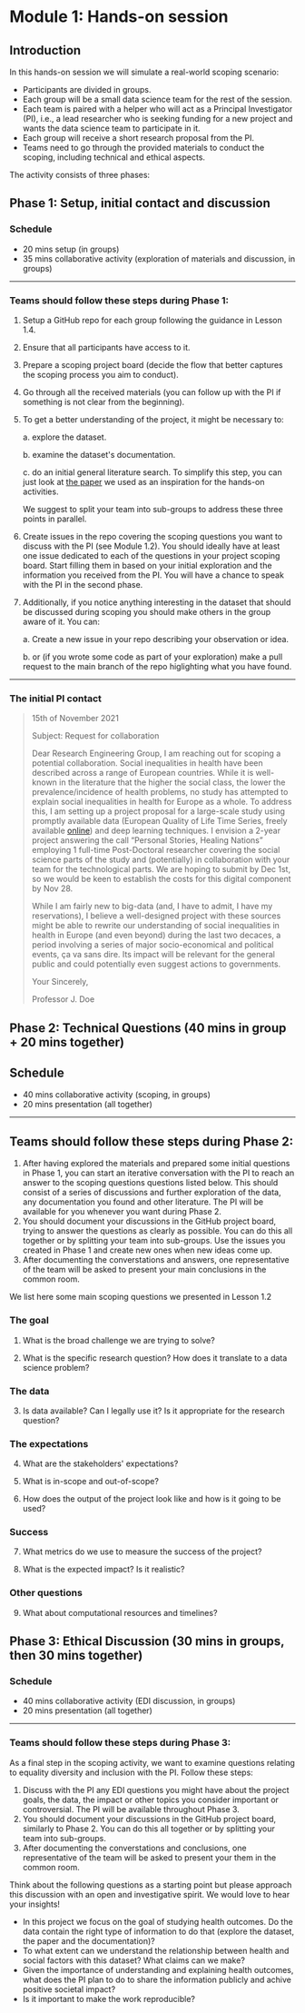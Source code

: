# Module 1: Hands-on session
## Introduction
In this hands-on session we will simulate a real-world scoping scenario:
- Participants are divided in groups.
- Each group will be a small data science team for the rest of the session. 
- Each team is paired with a helper who will act as a Principal Investigator (PI), i.e., a lead researcher who is seeking funding for a new project and wants the data science team to participate in it. 
- Each group will receive a short research proposal from the PI. 
- Teams need to go through the provided materials to conduct the scoping, including technical and ethical aspects. 

The activity consists of three phases:

## Phase 1: Setup, initial contact and discussion 

### **Schedule**
- 20 mins setup (in groups)
- 35 mins collaborative activity (exploration of materials and discussion, in groups)

****

### **Teams should follow these steps during Phase 1:**
1. Setup a GitHub repo for each group following the guidance in Lesson 1.4.

2. Ensure that all participants have access to it.

3. Prepare a scoping project board (decide the flow that better captures the scoping process you aim to conduct).

4. Go through all the received materials (you can follow up with the PI if something is not clear from the beginning).

5. To get a better understanding of the project, it might be necessary to:

    a. explore the dataset. 

    b. examine the dataset's documentation. 

    c. do an initial general literature search. To simplify this step, you can just look at [the paper](https://www.ncbi.nlm.nih.gov/pmc/articles/PMC3678208/) we used as an inspiration for the hands-on activities.

    We suggest to split your team into sub-groups to address these three points in parallel.
    
6. Create issues in the repo covering the scoping questions you want to discuss with the PI (see Module 1.2). You should ideally have at least one issue dedicated to each of the questions in your project scoping board. Start filling them in based on your initial exploration and the information you received from the PI. You will have a chance to speak with the PI in the second phase.

7. Additionally, if you notice anything interesting in the dataset that should be discussed during scoping you should make others in the group aware of it. You can:

    a. Create a new issue in your repo describing your observation or idea.
    
    b. or (if you wrote some code as part of your exploration) make a pull request to the main branch of the repo higlighting what you have found. 

****

### **The initial PI contact**

>15th of November 2021
>
>Subject: Request for collaboration
>
>
> Dear Research Engineering Group,
I am reaching out for scoping a potential collaboration. Social inequalities in health have been described across a range of European countries. While it is well-known in the literature that the higher the social class, the lower the prevalence/incidence of health problems, no study has attempted to explain social inequalities in health for Europe as a whole. To address this, I am setting up a project proposal for a large-scale study using promptly available data (European Quality of Life Time Series, freely available [online](https://ecommons.cornell.edu/handle/1813/87445)) and deep learning techniques. I envision a 2-year project answering the call “Personal Stories, Healing Nations” employing 1 full-time Post-Doctoral researcher covering the social science parts of the study and (potentially) in collaboration with your team for the technological parts. We are hoping to submit by Dec 1st, so we would be keen to establish the costs for this digital component by Nov 28. 
>
> While I am fairly new to big-data (and, I have to admit, I have my reservations), I believe a well-designed project with these sources might be able to rewrite our understanding of social inequalities in health in Europe (and even beyond) during the last two decaces, a period involving a series of major socio-economical and political events, ça va sans dire. Its impact will be relevant for the general public and could potentially even suggest actions to governments.
>
>
>Your Sincerely,
>
>Professor J. Doe


## Phase 2: Technical Questions (40 mins in group + 20 mins together)

## **Schedule**
- 40 mins collaborative activity (scoping, in groups)
- 20 mins presentation (all together)

****

## **Teams should follow these steps during Phase 2:**
1. After having explored the materials and prepared some initial questions in Phase 1, you can start an iterative conversation with the PI to reach an answer to the scoping questions questions listed below. This should consist of a series of discussions and further exploration of the data, any documentation you found and other literature. The PI will be available for you whenever you want during Phase 2.
2. You should document your discussions in the GitHub project board, trying to answer the questions as clearly as possible. You can do this all together or by splitting your team into sub-groups. Use the issues you created in Phase 1 and create new ones when new ideas come up.
3. After documenting the converstations and answers, one representative of the team will be asked to present your main conclusions in the common room.

We list here some main scoping questions we presented in Lesson 1.2

### The goal

1. What is the broad challenge we are trying to solve?

2. What is the specific research question? How does it translate to a data science problem?

### The data

3. Is data available? Can I legally use it? Is it appropriate for the research question?

### The expectations

4. What are the stakeholders' expectations?

5. What is in-scope and out-of-scope?

6. How does the output of the project look like and how is it going to be used?

### Success

7. What metrics do we use to measure the success of the project?

8. What is the expected impact? Is it realistic?

### Other questions

9. What about computational resources and timelines?


## Phase 3: Ethical Discussion (30 mins in groups, then 30 mins together)

### **Schedule**
- 40 mins collaborative activity (EDI discussion, in groups)
- 20 mins presentation (all together)

****

### **Teams should follow these steps during Phase 3:**
As a final step in the scoping activity, we want to examine questions relating to equality diversity and inclusion with the PI. Follow these steps:
1. Discuss with the PI any EDI questions you might have about the project goals, the data, the impact or other topics you consider important or controversial. The PI will be available throughout Phase 3.
2. You should document your discussions in the GitHub project board, similarly to Phase 2. You can do this all together or by splitting your team into sub-groups. 
3. After documenting the converstations and conclusions, one representative of the team will be asked to present your them in the common room.

Think about the following questions as a starting point but please approach this discussion with an open and investigative spirit. We would love to hear your insights!
- In this project we focus on the goal of studying health outcomes. Do the data contain the right type of information to do that (explore the dataset, the paper and the documentation)? 
- To what extent can we understand the relationship between health and social factors with this dataset? What claims can we make?
- Given the importance of understanding and explaining health outcomes, what does the PI plan to do to share the information publicly and achive positive societal impact?
- Is it important to make the work reproducible?
